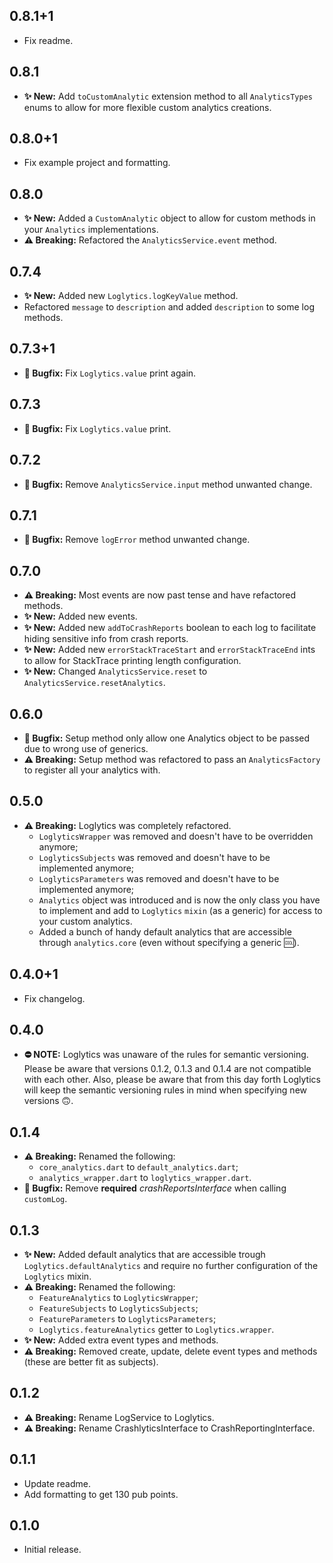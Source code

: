 ## 0.8.1+1

* Fix readme.

## 0.8.1

* **✨ New:** Add `toCustomAnalytic` extension method to all `AnalyticsTypes` enums to allow for more flexible custom analytics creations.

## 0.8.0+1

* Fix example project and formatting.

## 0.8.0

* **✨ New:** Added a `CustomAnalytic` object to allow for custom methods in your `Analytics` implementations.
* **⚠️ Breaking:** Refactored the `AnalyticsService.event` method.

## 0.7.4

* **✨ New:** Added new `Loglytics.logKeyValue` method.
* Refactored `message` to `description` and added `description` to some log methods.

## 0.7.3+1

* **🐛️ Bugfix:** Fix `Loglytics.value` print again.

## 0.7.3

* **🐛️ Bugfix:** Fix `Loglytics.value` print.

## 0.7.2

* **🐛️ Bugfix:** Remove `AnalyticsService.input` method unwanted change.

## 0.7.1

* **🐛️ Bugfix:** Remove `logError` method unwanted change.

## 0.7.0

* **⚠️ Breaking:** Most events are now past tense and have refactored methods.
* **✨ New:** Added new events.
* **✨ New:** Added new `addToCrashReports` boolean to each log to facilitate hiding sensitive info from crash reports.
* **✨ New:** Added new `errorStackTraceStart` and `errorStackTraceEnd` ints to allow for StackTrace printing length configuration.
* **✨ New:** Changed `AnalyticsService.reset` to `AnalyticsService.resetAnalytics`.

## 0.6.0

* **🐛️ Bugfix:** Setup method only allow one Analytics object to be passed due to wrong use of generics.
* **⚠️ Breaking:** Setup method was refactored to pass an `AnalyticsFactory` to register all your analytics with.

## 0.5.0

* **⚠️ Breaking:** Loglytics was completely refactored.
  * `LoglyticsWrapper` was removed and doesn't have to be overridden anymore;
  * `LoglyticsSubjects` was removed and doesn't have to be implemented anymore;
  * `LoglyticsParameters` was removed and doesn't have to be implemented anymore;
  * `Analytics` object was introduced and is now the only class you have to implement and add to `Loglytics` `mixin` (as a generic) for access to your custom analytics.
  * Added a bunch of handy default analytics that are accessible through `analytics.core` (even without specifying a generic 🆒).

## 0.4.0+1

* Fix changelog.

## 0.4.0

* **⛔️ NOTE:** Loglytics was unaware of the rules for semantic versioning. Please be aware that versions 0.1.2, 0.1.3 and 0.1.4 are not compatible with each other. Also, please be aware that from this day forth Loglytics will keep the semantic versioning rules in mind when specifying new versions 🙃.

## 0.1.4

* **⚠️ Breaking:** Renamed the following:
  * `core_analytics.dart` to `default_analytics.dart`;
  * `analytics_wrapper.dart` to `loglytics_wrapper.dart`.
* **🐛️ Bugfix:** Remove **required** *crashReportsInterface* when calling `customLog`.

## 0.1.3

* **✨ New:** Added default analytics that are accessible trough `Loglytics.defaultAnalytics` and require no further configuration of the `Loglytics` mixin.
* **⚠️ Breaking:** Renamed the following:
  * `FeatureAnalytics` to `LoglyticsWrapper`;
  * `FeatureSubjects` to `LoglyticsSubjects`;
  * `FeatureParameters` to `LoglyticsParameters`;
  * `Loglytics.featureAnalytics` getter to `Loglytics.wrapper`.
* **✨ New:** Added extra event types and methods.
* **⚠️ Breaking:** Removed create, update, delete event types and methods (these are better fit as subjects).

## 0.1.2

* **⚠️ Breaking:** Rename LogService to Loglytics.
* **⚠️ Breaking:** Rename CrashlyticsInterface to CrashReportingInterface.

## 0.1.1

* Update readme.
* Add formatting to get 130 pub points.

## 0.1.0

* Initial release.
